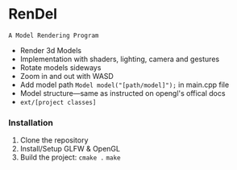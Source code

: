# RenDel

<code>A Model Rendering Program</code>

- Render 3d Models
- Implementation with shaders, lighting, camera and gestures
- Rotate models sideways
- Zoom in and out with WASD
- Add model path <code>Model model("[path/model]");</code> in main.cpp file
- Model structure—same as instructed on opengl's offical docs
- <code>ext/[project classes]</code>

### Installation
1. Clone the repository
2. Install/Setup GLFW & OpenGL
3. Build the project:
<code>cmake .</code>
<code>make</code>
